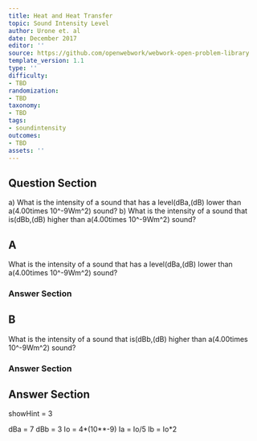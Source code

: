 ```yaml
---
title: Heat and Heat Transfer
topic: Sound Intensity Level
author: Urone et. al
date: December 2017
editor: ''
source: https://github.com/openwebwork/webwork-open-problem-library
template_version: 1.1
type: ''
difficulty:
- TBD
randomization:
- TBD
taxonomy:
- TBD
tags:
- soundintensity
outcomes:
- TBD
assets: ''
---
```


## Question Section 

a) What is the intensity of a sound that has a level(dBa,(dB) lower than a(4.00times 10^-9Wm^2) sound? 
b) What is the intensity of a sound that is(dBb,(dB) higher than a(4.00times 10^-9Wm^2) sound?

## A
What is the intensity of a sound that has a level(dBa,(dB) lower than a(4.00times 10^-9Wm^2) sound? 
### Answer Section
## B
What is the intensity of a sound that is(dBb,(dB) higher than a(4.00times 10^-9Wm^2) sound?
### Answer Section


## Answer Section

showHint = 3

dBa = 7
dBb = 3
Io = 4*(10**-9)
Ia = Io/5
Ib = Io*2